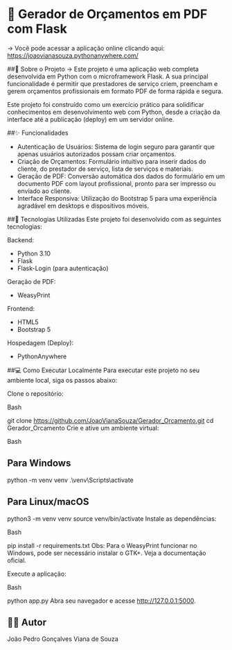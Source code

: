 # 📄 Gerador de Orçamentos em PDF com Flask
-> Você pode acessar a aplicação online clicando aqui: https://joaovianasouza.pythonanywhere.com/

##📝 Sobre o Projeto
-> Este projeto é uma aplicação web completa desenvolvida em Python com o microframework Flask. A sua principal funcionalidade é permitir que prestadores de serviço criem, preencham e gerem orçamentos profissionais em formato PDF de forma rápida e segura.

Este projeto foi construído como um exercício prático para solidificar conhecimentos em desenvolvimento web com Python, desde a criação da interface até a publicação (deploy) em um servidor online.

##✨ Funcionalidades
- Autenticação de Usuários: Sistema de login seguro para garantir que apenas usuários autorizados possam criar orçamentos.
- Criação de Orçamentos: Formulário intuitivo para inserir dados do cliente, do prestador de serviço, lista de serviços e materiais.
- Geração de PDF: Conversão automática dos dados do formulário em um documento PDF com layout profissional, pronto para ser impresso ou enviado ao cliente.
- Interface Responsiva: Utilização do Bootstrap 5 para uma experiência agradável em desktops e dispositivos móveis.

##🚀 Tecnologias Utilizadas
Este projeto foi desenvolvido com as seguintes tecnologias:

Backend:
- Python 3.10
- Flask
- Flask-Login (para autenticação)

Geração de PDF:
- WeasyPrint

Frontend:
- HTML5
- Bootstrap 5

Hospedagem (Deploy):
- PythonAnywhere

##💻 Como Executar Localmente
Para executar este projeto no seu ambiente local, siga os passos abaixo:

Clone o repositório:

Bash

git clone https://github.com/JoaoVianaSouza/Gerador_Orcamento.git
cd Gerador_Orcamento
Crie e ative um ambiente virtual:

Bash

## Para Windows
python -m venv venv
.\venv\Scripts\activate

## Para Linux/macOS
python3 -m venv venv
source venv/bin/activate
Instale as dependências:

Bash

pip install -r requirements.txt
Obs: Para o WeasyPrint funcionar no Windows, pode ser necessário instalar o GTK+. Veja a documentação oficial.

Execute a aplicação:

Bash

python app.py
Abra seu navegador e acesse http://127.0.0.1:5000.

## 👨‍💻 Autor
João Pedro Gonçalves Viana de Souza
